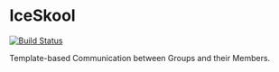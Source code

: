 # IceSkool


[![Build Status](https://dev.azure.com/iceSkool/iceSkoolProject/_apis/build/status/iceSkoolProject?branchName=master)](https://dev.azure.com/iceSkool/iceSkoolProject/_build/latest?definitionId=4?branchName=master)

Template-based Communication between Groups and their Members.
